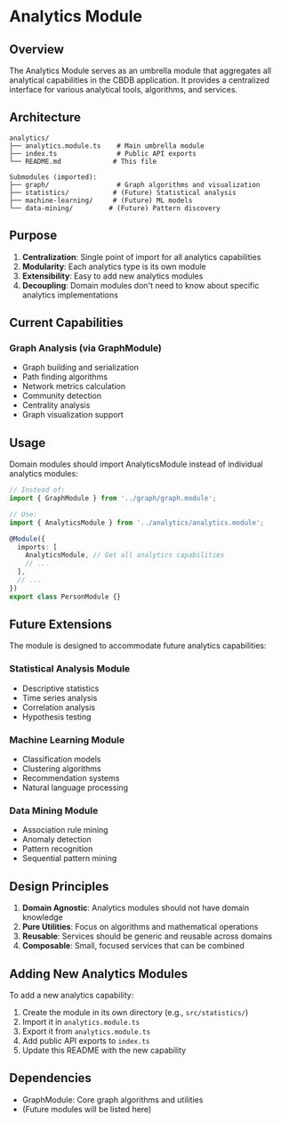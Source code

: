 # Analytics Module

## Overview

The Analytics Module serves as an umbrella module that aggregates all analytical capabilities in the CBDB application. It provides a centralized interface for various analytical tools, algorithms, and services.

## Architecture

```
analytics/
├── analytics.module.ts    # Main umbrella module
├── index.ts               # Public API exports
└── README.md             # This file

Submodules (imported):
├── graph/                 # Graph algorithms and visualization
├── statistics/           # (Future) Statistical analysis
├── machine-learning/     # (Future) ML models
└── data-mining/         # (Future) Pattern discovery
```

## Purpose

1. **Centralization**: Single point of import for all analytics capabilities
2. **Modularity**: Each analytics type is its own module
3. **Extensibility**: Easy to add new analytics modules
4. **Decoupling**: Domain modules don't need to know about specific analytics implementations

## Current Capabilities

### Graph Analysis (via GraphModule)
- Graph building and serialization
- Path finding algorithms
- Network metrics calculation
- Community detection
- Centrality analysis
- Graph visualization support

## Usage

Domain modules should import AnalyticsModule instead of individual analytics modules:

```typescript
// Instead of:
import { GraphModule } from '../graph/graph.module';

// Use:
import { AnalyticsModule } from '../analytics/analytics.module';

@Module({
  imports: [
    AnalyticsModule, // Get all analytics capabilities
    // ...
  ],
  // ...
})
export class PersonModule {}
```

## Future Extensions

The module is designed to accommodate future analytics capabilities:

### Statistical Analysis Module
- Descriptive statistics
- Time series analysis
- Correlation analysis
- Hypothesis testing

### Machine Learning Module
- Classification models
- Clustering algorithms
- Recommendation systems
- Natural language processing

### Data Mining Module
- Association rule mining
- Anomaly detection
- Pattern recognition
- Sequential pattern mining

## Design Principles

1. **Domain Agnostic**: Analytics modules should not have domain knowledge
2. **Pure Utilities**: Focus on algorithms and mathematical operations
3. **Reusable**: Services should be generic and reusable across domains
4. **Composable**: Small, focused services that can be combined

## Adding New Analytics Modules

To add a new analytics capability:

1. Create the module in its own directory (e.g., `src/statistics/`)
2. Import it in `analytics.module.ts`
3. Export it from `analytics.module.ts`
4. Add public API exports to `index.ts`
5. Update this README with the new capability

## Dependencies

- GraphModule: Core graph algorithms and utilities
- (Future modules will be listed here)